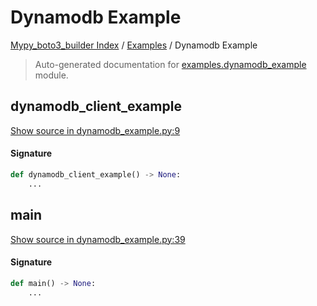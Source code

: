 # Dynamodb Example

[Mypy_boto3_builder Index](../README.md#mypy_boto3_builder-index) /
[Examples](./index.md#examples) /
Dynamodb Example

> Auto-generated documentation for [examples.dynamodb_example](https://github.com/youtype/mypy_boto3_builder/blob/main/examples/dynamodb_example.py) module.

## dynamodb_client_example

[Show source in dynamodb_example.py:9](https://github.com/youtype/mypy_boto3_builder/blob/main/examples/dynamodb_example.py#L9)

#### Signature

```python
def dynamodb_client_example() -> None:
    ...
```



## main

[Show source in dynamodb_example.py:39](https://github.com/youtype/mypy_boto3_builder/blob/main/examples/dynamodb_example.py#L39)

#### Signature

```python
def main() -> None:
    ...
```
